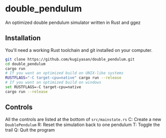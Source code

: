 # double_pendulum
An optimized double pendulum simulator written in Rust and ggez

## Installation
You'll need a working Rust toolchain and git installed on your computer.
```sh
git clone https://github.com/kugiyasan/double_pendulum.git
cd double_pendulum
cargo run
# If you want an optimized build on UNIX-like systems
RUSTFLAGS="-C target-cpu=native" cargo run --release
# If you want an optimized build on windows
set RUSTFLAGS=-C target-cpu=native
cargo run --release
```

## Controls
All the controls are listed at the bottom of `src/mainstate.rs`
C: Create a new `DoublePendulum`
R: Reset the simulation back to one pendulum
T: Toggle the trail
Q: Quit the program
